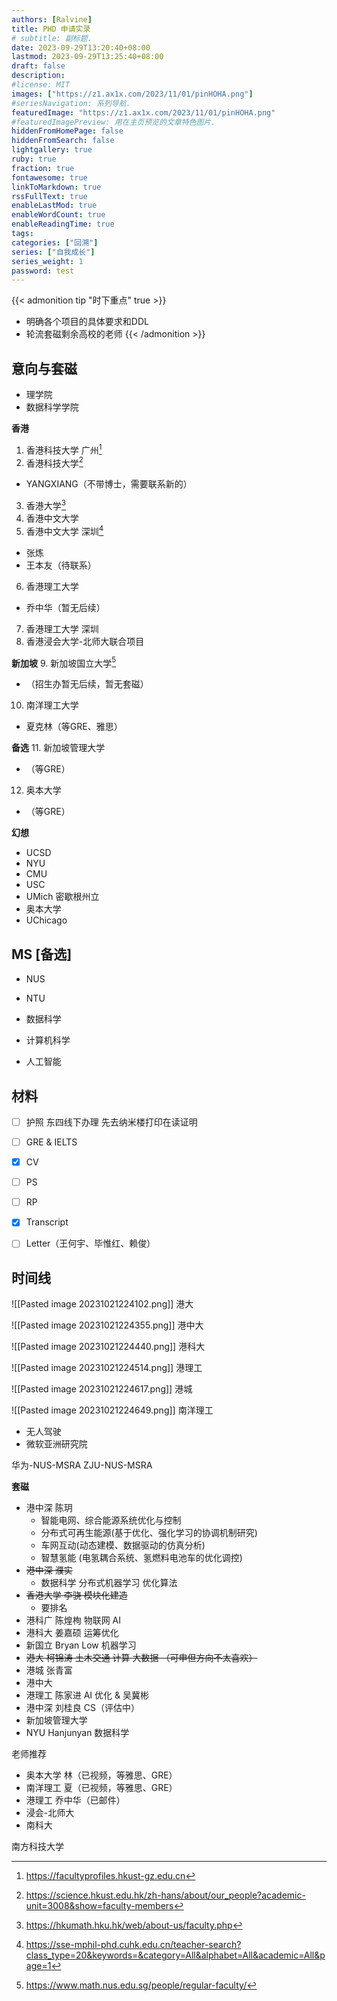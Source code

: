```yaml
---
authors: [Ralvine]
title: PHD 申请实录
# subtitle: 副标题.
date: 2023-09-29T13:20:40+08:00
lastmod: 2023-09-29T13:25:40+08:00
draft: false
description: 
#license: MIT
images: ["https://z1.ax1x.com/2023/11/01/pinHOHA.png"]
#seriesNavigation: 系列导航.
featuredImage: "https://z1.ax1x.com/2023/11/01/pinHOHA.png"
#featuredImagePreview: 用在主页预览的文章特色图片.
hiddenFromHomePage: false
hiddenFromSearch: false
lightgallery: true
ruby: true
fraction: true
fontawesome: true
linkToMarkdown: true
rssFullText: true
enableLastMod: true
enableWordCount: true
enableReadingTime: true
tags: 
categories: ["回溯"]
series: ["自我成长"]
series_weight: 1
password: test
---
```


<!--more-->

{{< admonition tip "时下重点" true >}}
- 明确各个项目的具体要求和DDL
- 轮流套磁剩余高校的老师
{{< /admonition >}}

## 意向与套磁

- 理学院
- 数据科学学院

**香港**
1. 香港科技大学 广州[^1]
2. 香港科技大学[^2]
- YANGXIANG（不带博士，需要联系新的）
3. 香港大学[^3]
4. 香港中文大学
5. 香港中文大学 深圳[^4]
- 张炼
- 王本友（待联系）
6. 香港理工大学
- 乔中华（暂无后续）
7. 香港理工大学 深圳
8. 香港浸会大学-北师大联合项目

**新加坡**
9. 新加坡国立大学[^5]
- （招生办暂无后续，暂无套磁）
10. 南洋理工大学
- 夏克林（等GRE、雅思）

**备选**
11. 新加坡管理大学
- （等GRE）
12. 奥本大学
- （等GRE）

**幻想**
- UCSD
- NYU
- CMU
- USC
- UMich 密歇根州立
- 奥本大学
- UChicago

## MS [备选]

- NUS
- NTU

- 数据科学
- 计算机科学
- 人工智能

## 材料

- [ ] 护照 东四线下办理 先去纳米楼打印在读证明
- [ ] GRE & IELTS
- [x] CV
- [ ] PS
- [ ] RP
- [x] Transcript
- [ ] Letter（王何宇、毕惟红、赖俊）


## 时间线

![[Pasted image 20231021224102.png]]
港大

![[Pasted image 20231021224355.png]]
港中大

![[Pasted image 20231021224440.png]]
港科大

![[Pasted image 20231021224514.png]]
港理工

![[Pasted image 20231021224617.png]]
港城

![[Pasted image 20231021224649.png]]
南洋理工


- 无人驾驶
- 微软亚洲研究院

华为-NUS-MSRA
ZJU-NUS-MSRA


**套磁**

- 港中深 陈玥
    - 智能电网、综合能源系统优化与控制
    - 分布式可再生能源(基于优化、强化学习的协调机制研究)
    - 车网互动(动态建模、数据驱动的仿真分析)
    - 智慧氢能 (电氢耦合系统、氢燃料电池车的优化调控)
- ~~港中深 濮实~~
    - 数据科学 分布式机器学习 优化算法
- ~~香港大学 李骁 模块化建造~~
    - 要排名
- 港科广 陈煌栒 物联网 AI
- 港科大 姜嘉硕 运筹优化
- 新国立 Bryan Low 机器学习
- ~~港大 柯锦涛 土木交通 计算 大数据 （可申但方向不太喜欢）~~
- 港城 张青富
- 港中大
- 港理工 陈家进 AI 优化 & 吴冀彬
- 港中深 刘桂良 CS（评估中）
- 新加坡管理大学 
- NYU Hanjunyan 数据科学

老师推荐
- 奥本大学 林（已视频，等雅思、GRE）
- 南洋理工 夏（已视频，等雅思、GRE）
- 港理工 乔中华（已邮件）
- 浸会-北师大
- 南科大


南方科技大学

[^1]: https://facultyprofiles.hkust-gz.edu.cn
[^2]: https://science.hkust.edu.hk/zh-hans/about/our_people?academic-unit=3008&show=faculty-members
[^3]: https://hkumath.hku.hk/web/about-us/faculty.php
[^4]: https://sse-mphil-phd.cuhk.edu.cn/teacher-search?class_type=20&keywords=&category=All&alphabet=All&academic=All&page=1
[^5]: https://www.math.nus.edu.sg/people/regular-faculty/

